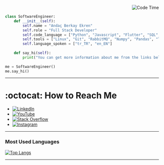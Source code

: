 <p align="right">
  <img src="https://img.shields.io/badge/Code%20Time-7%2F24%20Active-ff6600" alt="Code Time" />
</p>



```python
class SoftwareEngineer:
    def __init__(self):
        self.name = "Andaç Berkay Ekren"
        self.role = "Full Stack Developer"
        self.code_language = ["Python", "Javascript", "Flutter", "SQL", "C#", "Bash Script"]
        self.tools = ["Linux", "Git", "RabbitMQ", "Numpy", "Pandas", "Tensorflow", "Matplotlib", "Django", "Flask", "Selenium", "Microsoft SQL Server", "SQLite3", "MongoDB", "MySql","Node.js", "Express.js", "Postman", "SwaggerUİ"]
        self.language_spoken = ["tr_TR", "en_EN"]
        
    def say_hi(self):
        print("You can get more information about me from the links below.")
        
me = SoftwareEngineer()
me.say_hi()
```
---

<h1>:octocat: How to Reach Me </h1>

- [![LinkedIn](https://img.shields.io/badge/LinkedIn-blue?logo=linkedin&logoColor=white)](https://www.linkedin.com/in/andaç-e-783134215/)
- [![YouTube](https://img.shields.io/badge/YouTube-FF0000?logo=youtube&logoColor=white)](https://www.youtube.com/@aberkayekren)
- [![Stack Overflow](https://img.shields.io/badge/Stack%20Overflow-FE7A16?logo=stackoverflow&logoColor=white)](https://stackoverflow.com/users/19333732/andaç-berkay-ekren)
- [![Instagram](https://img.shields.io/badge/Instagram-E4405F?logo=instagram&logoColor=white)](https://www.instagram.com/andacberkayekren/)

---

### Most Used Languages

[![Top Langs](https://github-readme-stats.vercel.app/api/top-langs/?username=andacberkaye&layout=donut-vertical&theme=default)](https://github.com/andacberkaye)

---


